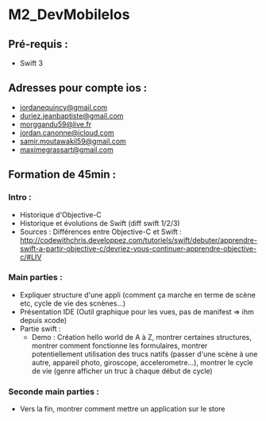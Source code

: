 # M2_DevMobileIos

## Pré-requis :
* Swift 3

## Adresses pour compte ios :
* jordanequincy@gmail.com
* duriez.jeanbaptiste@gmail.com
* morggandu59@live.fr
* jordan.canonne@icloud.com
* samir.moutawakil59@gmail.com
* maximegrassart@gmail.com

## Formation de 45min :

### Intro :
* Historique d'Objective-C
* Historique et évolutions de Swift (diff swift 1/2/3)
* Sources : Différences entre Objective-C et Swift : http://codewithchris.developpez.com/tutoriels/swift/debuter/apprendre-swift-a-partir-objective-c/devriez-vous-continuer-apprendre-objective-c/#LIV


### Main parties :
* Expliquer structure d'une appli (comment ça marche en terme de scène etc, cycle de vie des scnènes...)
* Présentation IDE (Outil graphique pour les vues, pas de manifest => ihm depuis xcode)
* Partie swift : 
  * Demo : Création hello world de A à Z, montrer certaines structures, montrer comment fonctionne les formulaires, montrer potentiellement utilisation des trucs natifs (passer d'une scène à une autre, appareil photo, giroscope, accelerometre...), montrer le cycle de vie (genre afficher un truc à chaque début de cycle)
  
### Seconde main parties :
* Vers la fin, montrer comment mettre un application sur le store
  


